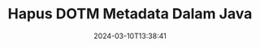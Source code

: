 ---
############################# Static ############################
layout: "auto-gen-metadata"
date: 2024-03-10T13:38:41
draft: false
otherformats: zip xltx xltm xlt xlsx xlsm xlsb xls wmf webp wav vsx vss vsdx vsd vdx vcr vcf ttf ttc torrent tiff tif psd pptx pptm ppt ppsx ppsm pps potx potm pot png pdf otf otc odt ods msg mpt mpp mp3 mov jpg jpf jpeg jp2 heif heic gif flv epub eml emf dxf dwg dotx dot docx docm doc djvu dicom dcm bmp avi asf mkv one otc djvu

############################# Head ############################
head_title: "Hapus Properti Metadata dari DOTM File di Java"
head_description: "API metadata lintas platform Java untuk menyembunyikan dan menghapus bidang metadata dari DOTM file. Bekerja dengan standar metadata XMP, EXIF, IPTC, ID3 dll. "

############################# Header ############################
title: "Hapus DOTM Metadata Dalam Java"
description: "Hapus properti metadata dari DOTM dan banyak dokumen populer lainnya, gambar, dan format file multimedia menggunakan GroupDocs.Metadata for Java API."
bg_image: "https://cms.admin.containerize.com/templates/aspose/App_Themes/V3/images/bg/header1.png"
bg_overlay: false
button:
    enable: true
    icon: "fas fa-arrow-down"
    label: "Unduh Uji Coba Gratis"
    link: "https://downloads.groupdocs.com/metadata/java"

############################# SubMenu ############################
submenu:
    enable: true

    left:
        img_alt: "GroupDocs.Metadata for Java"
        image: "https://cms.admin.containerize.com/templates/groupdocs/images/product-logos/90x90-noborder/groupdocs-metadata-java.png"
        product: "GroupDocs.Metadata"
        platform: "Java"

    middle:
        button:

            # button loop
            - link: "https://apireference.groupdocs.com/metadata/java"
              text: "{submenu.content_middle.button_text_1}"

            # button loop
            - link: "https://github.com/groupdocs-metadata"
              text: "{submenu.content_middle.button_text_2}"

            # button loop
            - link: "https://products.groupdocs.app/metadata/family"
              text: "{submenu.content_middle.button_text_3}"

            # button loop
            - link: "https://purchase.groupdocs.com/pricing/metadata/java"
              text: "{submenu.content_middle.button_text_4}"

    right:
        link_download: "https://downloads.groupdocs.com/metadata"
        link_learn: "https://docs.groupdocs.com/metadata/java"
        link_buy: "https://purchase.groupdocs.com"

############################# About ############################
about:
    enable: true
    title: "Tentang GroupDocs.Metadata for Java API"
    content: |
        [GroupDocs.Metadata for Java](/id/metadata/java/) adalah solusi manipulasi bidang metadata lanjutan untuk dengan mudah membaca, menambah, memperbarui, menghapus, menemukan, membandingkan, bertukar, dan mengekspor informasi metadata dari gambar dan format dokumen tanpa menggunakan perangkat lunak eksternal apa pun. Hapus detail metadata dari Word dokumen, Excel spreadsheet, PowerPoint presentasi, Outlook email, OneNote, Visio, Project, PDF, AutoCAD, Zip, Audio dan Video format file bersama dengan dukungan untuk bekerja dengan banyak fitur pemrosesan metadata lainnya.

############################# Steps ############################
steps:
    enable: true
    title_left: "Langkah-langkah untuk Menghapus Metadata ke DOTM di Java"
    content_left: |
        [GroupDocs.Metadata for Java](/id/metadata/java/) memudahkan pengembang Java untuk menghapus informasi metadata dari file DOTM dari dalam aplikasi mereka dengan menerapkan beberapa langkah mudah.
        
        * Muat file DOTM yang akan diperbarui.
        * Meneruskan predikat pencarian ke metode removeProperties.
        * Periksa jumlah properti yang benar-benar dihapus.
        * Simpan perubahan.

    title_right: "Persyaratan Sistem"
    content_right: |
        GroupDocs.Metadata for Java API didukung di semua platform utama dan sistem operasi. Sebelum menjalankan kode di bawah ini, pastikan bahwa Anda memiliki prasyarat berikut diinstal pada sistem Anda.

        * Sistem Operasi: Microsoft Windows, Linux, Mac OS
        * Lingkungan Pengembangan: NetBeans, IntelliJ IDEA, Eclipse
        * Java Lingkungan Runtime: J2SE 6.0 and above
        * Dapatkan versi terbaru GroupDocs.Metadata for Java dari [Maven](https://repository.groupdocs.com/webapp/#/artifacts/browse/tree/General/repo/com/groupdocs/groupdocs-metadata)
         
    code: |
        ```java    
        try (Metadata metadata = new Metadata("input.doc"))
        {
            // Hapus semua penyebutan orang yang berkontribusi dalam pembuatan file
            // Hapus properti kustom dengan nama yang ditentukan 
            int affected = metadata.removeProperties(new FallsIntoCategorySpecification(Tags.getPerson()).or(new WithNameSpecification("CustomProperty")));
            System.out.println(String.format("Affected properties: %s", affected));
            metadata.save("output.dotm");
        }
        ```

############################# Demos ############################
demos:
    enable: true
    title: "Demo Langsung untuk Menghapus Metadata"
    content: |
       Hapus informasi metadata dari file DOTM sekarang dengan mengunjungi situs web [GroupDocs.Metadata Live Demos](https://products.groupdocs.app/metadata/family).
       Demo langsung memiliki manfaat sebagai berikut.
        
############################# About Formats ############################
about_formats:
    enable: true

############################# More Formats ############################
more_formats:
    enable: true
    title: "Menghapus Metadata Format File Lain"
    content: |
        Dokumen multi format dan metadata gambar menghapus API untuk Java. Ambil metadata dari beberapa format file populer seperti yang dinyatakan di bawah ini.

############################# Back to top ###############################
back_to_top:
    enable: true
---